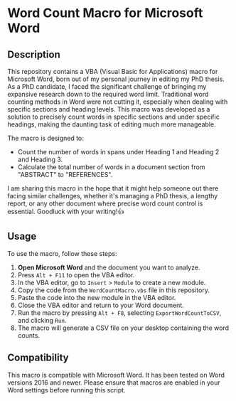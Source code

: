 # Word Count Macro for Microsoft Word

## Description
This repository contains a VBA (Visual Basic for Applications) macro for Microsoft Word, born out of my personal journey in editing my PhD thesis.
As a PhD candidate, I faced the significant challenge of bringing my expansive research down to the required word limit.
Traditional word counting methods in Word were not cutting it, especially when dealing with specific sections and heading levels.
This macro was developed as a solution to precisely count words in specific sections and under specific headings, making the daunting task of editing much more manageable.

The macro is designed to:
- Count the number of words in spans under Heading 1 and Heading 2 and Heading 3.
- Calculate the total number of words in a document section from "ABSTRACT" to "REFERENCES".

I am sharing this macro in the hope that it might help someone out there facing similar challenges, whether it's managing a PhD thesis, a lengthy report, or any other document where precise word count control is essential.
Goodluck with your writing!:thumbsup:

## Usage
To use the macro, follow these steps:
1. **Open Microsoft Word** and the document you want to analyze.
2. Press `Alt + F11` to open the VBA editor.
3. In the VBA editor, go to `Insert` > `Module` to create a new module.
4. Copy the code from the `WordCountMacro.vbs` file in this repository.
5. Paste the code into the new module in the VBA editor.
6. Close the VBA editor and return to your Word document.
7. Run the macro by pressing `Alt + F8`, selecting `ExportWordCountToCSV`, and clicking `Run`.
8. The macro will generate a CSV file on your desktop containing the word counts.

## Compatibility
This macro is compatible with Microsoft Word. It has been tested on Word versions 2016 and newer. Please ensure that macros are enabled in your Word settings before running this script.
